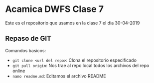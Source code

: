 # Acamica DWFS Clase 7
Este es el repositorio que usamos en la clase 7 el dia 30-04-2019

## Repaso de GIT

Comandos basicos:
- `git clone <url del repo>`: Clona el repositorio especificado
- `git pull origin`: Nos trae al repo local todos los archivos del repo 
online
- `nano readme.md`: Editamos el archivo README
